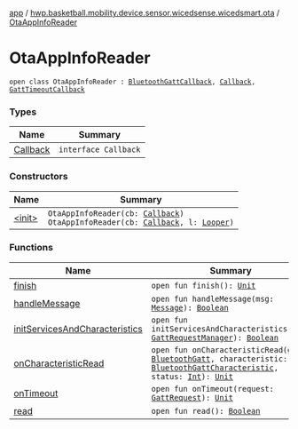 [app](../../index.md) / [hwp.basketball.mobility.device.sensor.wicedsense.wicedsmart.ota](../index.md) / [OtaAppInfoReader](.)

# OtaAppInfoReader

`open class OtaAppInfoReader : `[`BluetoothGattCallback`](https://developer.android.com/reference/android/bluetooth/BluetoothGattCallback.html)`, `[`Callback`](https://developer.android.com/reference/android/os/Handler/Callback.html)`, `[`GattTimeoutCallback`](../../hwp.basketball.mobility.device.sensor.wicedsense.util/-gatt-request-manager/-gatt-timeout-callback/index.md)

### Types

| Name | Summary |
|---|---|
| [Callback](-callback/index.md) | `interface Callback` |

### Constructors

| Name | Summary |
|---|---|
| [&lt;init&gt;](-init-.md) | `OtaAppInfoReader(cb: `[`Callback`](-callback/index.md)`)`<br>`OtaAppInfoReader(cb: `[`Callback`](-callback/index.md)`, l: `[`Looper`](https://developer.android.com/reference/android/os/Looper.html)`)` |

### Functions

| Name | Summary |
|---|---|
| [finish](finish.md) | `open fun finish(): `[`Unit`](https://kotlinlang.org/api/latest/jvm/stdlib/kotlin/-unit/index.html) |
| [handleMessage](handle-message.md) | `open fun handleMessage(msg: `[`Message`](https://developer.android.com/reference/android/os/Message.html)`): `[`Boolean`](https://kotlinlang.org/api/latest/jvm/stdlib/kotlin/-boolean/index.html) |
| [initServicesAndCharacteristics](init-services-and-characteristics.md) | `open fun initServicesAndCharacteristics(mgr: `[`GattRequestManager`](../../hwp.basketball.mobility.device.sensor.wicedsense.util/-gatt-request-manager/index.md)`): `[`Boolean`](https://kotlinlang.org/api/latest/jvm/stdlib/kotlin/-boolean/index.html) |
| [onCharacteristicRead](on-characteristic-read.md) | `open fun onCharacteristicRead(gatt: `[`BluetoothGatt`](https://developer.android.com/reference/android/bluetooth/BluetoothGatt.html)`, characteristic: `[`BluetoothGattCharacteristic`](https://developer.android.com/reference/android/bluetooth/BluetoothGattCharacteristic.html)`, status: `[`Int`](https://kotlinlang.org/api/latest/jvm/stdlib/kotlin/-int/index.html)`): `[`Unit`](https://kotlinlang.org/api/latest/jvm/stdlib/kotlin/-unit/index.html) |
| [onTimeout](on-timeout.md) | `open fun onTimeout(request: `[`GattRequest`](../../hwp.basketball.mobility.device.sensor.wicedsense.util/-gatt-request-manager/-gatt-request/index.md)`): `[`Unit`](https://kotlinlang.org/api/latest/jvm/stdlib/kotlin/-unit/index.html) |
| [read](read.md) | `open fun read(): `[`Boolean`](https://kotlinlang.org/api/latest/jvm/stdlib/kotlin/-boolean/index.html) |

